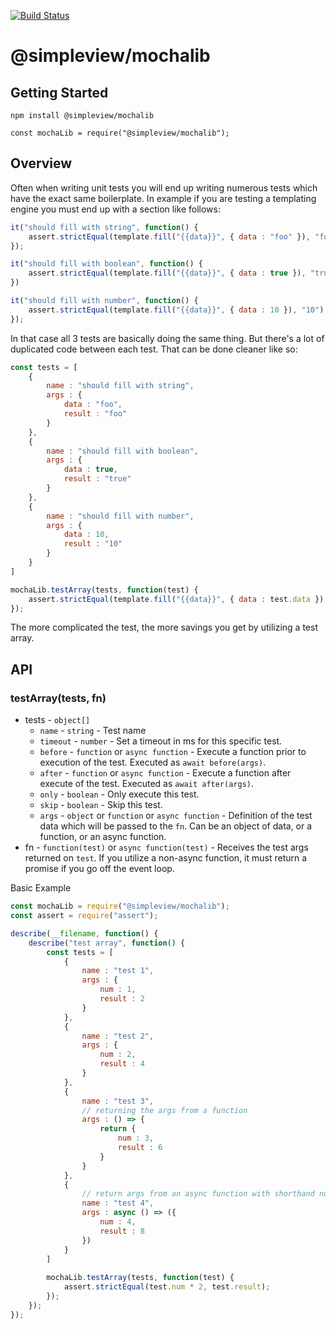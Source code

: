 [![Build Status](https://travis-ci.org/simpleviewinc/sv-npm-mochalib.svg?branch=master)](https://travis-ci.org/simpleviewinc/sv-npm-mochalib)

# @simpleview/mochalib

## Getting Started

```
npm install @simpleview/mochalib
```

```
const mochaLib = require("@simpleview/mochalib");
```

## Overview

Often when writing unit tests you will end up writing numerous tests which have the exact same boilerplate. In example if you are testing a templating engine you must end up with a section like follows:

```js
it("should fill with string", function() {
	assert.strictEqual(template.fill("{{data}}", { data : "foo" }), "foo");
});

it("should fill with boolean", function() {
	assert.strictEqual(template.fill("{{data}}", { data : true }), "true");
})

it("should fill with number", function() {
	assert.strictEqual(template.fill("{{data}}", { data : 10 }), "10");
});
```

In that case all 3 tests are basically doing the same thing. But there's a lot of duplicated code between each test. That can be done cleaner like so:

```js
const tests = [
	{
		name : "should fill with string",
		args : {
			data : "foo",
			result : "foo"
		}
	},
	{
		name : "should fill with boolean",
		args : {
			data : true,
			result : "true"
		}
	},
	{
		name : "should fill with number",
		args : {
			data : 10,
			result : "10"
		}
	}
]

mochaLib.testArray(tests, function(test) {
	assert.strictEqual(template.fill("{{data}}", { data : test.data }), test.result);
});
```

The more complicated the test, the more savings you get by utilizing a test array.

## API

### testArray(tests, fn)

* tests - `object[]`
	* `name` - `string` - Test name
	* `timeout` - `number` - Set a timeout in ms for this specific test.
	* `before` - `function` or `async function` - Execute a function prior to execution of the test. Executed as `await before(args)`.
	* `after` - `function` or `async function` - Execute a function after execute of the test. Executed as `await after(args)`.
	* `only` - `boolean` - Only execute this test.
	* `skip` - `boolean` - Skip this test.
	* `args` - `object` or `function` or `async function` - Definition of the test data which will be passed to the `fn`. Can be an object of data, or a function, or an async function.
* fn - `function(test)` or `async function(test)` - Receives the test args returned on `test`. If you utilize a non-async function, it must return a promise if you go off the event loop.

Basic Example

```js
const mochaLib = require("@simpleview/mochalib");
const assert = require("assert");

describe(__filename, function() {
	describe("test array", function() {
		const tests = [
			{
				name : "test 1",
				args : {
					num : 1,
					result : 2
				}
			},
			{
				name : "test 2",
				args : {
					num : 2,
					result : 4
				}
			},
			{
				name : "test 3",
				// returning the args from a function
				args : () => {
					return {
						num : 3,
						result : 6
					}
				}
			},
			{
				// return args from an async function with shorthand notation
				name : "test 4",
				args : async () => ({
					num : 4,
					result : 8
				})
			}
		]
		
		mochaLib.testArray(tests, function(test) {
			assert.strictEqual(test.num * 2, test.result);
		});
	});
});
```